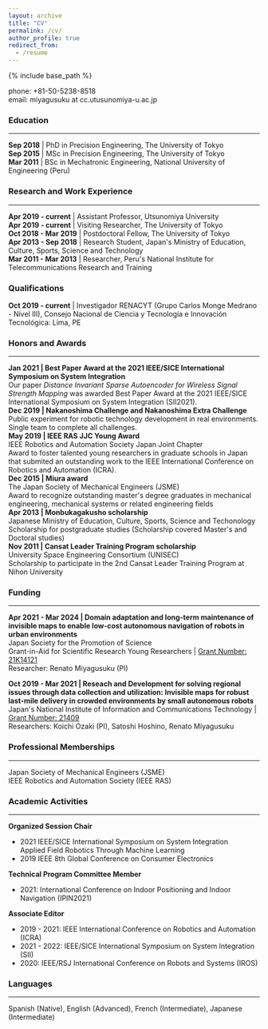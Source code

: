 ```yaml
---
layout: archive
title: "CV"
permalink: /cv/
author_profile: true
redirect_from:
  - /resume
---
```


{% include base_path %}

phone: +81-50-5238-8518 <br/>
email: miyagusuku at cc.utusunomiya-u.ac.jp <br/>

### Education
---
**Sep 2018**  | PhD in Precision Engineering, The University of Tokyo <br/>
**Sep 2015**  | MSc in Precision Engineering, The University of Tokyo <br/>
**Mar 2011**  | BSc in Mechatronic Engineering, National University of Engineering (Peru)

### Research and Work Experience
---
**Apr 2019 - current** | Assistant Professor, Utsunomiya University <br/>
**Apr 2019 - current** | Visiting Researcher, The University of Tokyo <br/>
**Oct 2018 - Mar 2019** | Postdoctoral Fellow, The University of Tokyo <br/>
**Apr 2013 - Sep 2018** | Research Student, Japan's Ministry of Education, Culture, Sports, Science and Technology <br/>
**Mar 2011 - Mar 2013** | Researcher, Peru's National Institute for Telecommunications Research and Training <br/>

### Qualifications
**Oct 2019 - current** | Investigador RENACYT (Grupo Carlos Monge Medrano - Nivel III), Consejo Nacional de Ciencia y Tecnología e Innovación Tecnológica: Lima, PE

### Honors and Awards
---
**Jan 2021 | Best Paper Award at the 2021 IEEE/SICE International Symposium on System Integration** <br/>
Our paper *Distance Invariant Sparse Autoencoder for Wireless Signal Strength Mapping* was awarded Best Paper Award at the 2021 IEEE/SICE International Symposium on System Integration (SII2021). <br/>
**Dec 2019 | Nakanoshima Challenge and Nakanoshima Extra Challenge** <br/>
Public experiment for robotic technology development in real environments. <br/>
Single team to complete all challenges. <br/>
**May 2019 | IEEE RAS JJC Young Award** <br/>
IEEE Robotics and Automation Society Japan Joint Chapter <br/>
Award to foster talented young researchers in graduate schools in Japan that submited an outstanding work to the IEEE International Conference on Robotics and Automation (ICRA). <br/>
**Dec 2015 | Miura award** <br/>
The Japan Society of Mechanical Engineers (JSME) <br/>
Award to recognize outstanding master's degree graduates in mechanical engineering, mechanical systems or related engineering fields <br/>
**Apr 2013 | Monbukagakusho scholarship** <br/>
Japanese Ministry of Education, Culture, Sports, Science and Techonology <br/>
Scholarship for postgraduate studies (Scholarship covered Master's and Doctoral studies) <br/>
**Nov 2011 | Cansat Leader Training Program scholarship** <br/>
University Space Engineering Consortium (UNISEC) <br/>
Scholarship to participate in the 2nd Cansat Leader Training Program at Nihon University <br/>

### Funding
---
**Apr 2021 - Mar 2024 | Domain adaptation and long-term maintenance of invisible maps to enable low-cost autonomous navigation of robots in urban environments** <br/>
Japan Society for the Promotion of Science <br/>
Grant-in-Aid for Scientific Research Young Researchers | [Grant Number: 21K14121](https://kaken.nii.ac.jp/ja/grant/KAKENHI-PROJECT-21K14121/)<br/>
Researcher: Renato Miyagusuku (PI)<br/>

**Oct 2019 - Mar 2021 | Reseach and Development for solving regional issues through data collection and utilization: Invisible maps for robust last-mile delivery in crowded environments by small autonomous robots** <br/>
Japan's National Institute of Information and Communications Technology | [Grant Number: 21409](https://www.nict.go.jp/collabo/commission/k_21409.html)<br/>
Researchers: Koichi Ozaki (PI), Satoshi Hoshino, Renato Miyagusuku <br/>

### Professional Memberships
---
Japan Society of Mechanical Engineers (JSME) <br/>
IEEE Robotics and Automation Society (IEEE RAS) <br/>

### Academic Activities
---
**Organized Session Chair** <br/>
* 2021 IEEE/SICE International Symposium on System Integration <br/>
  Applied Field Robotics Through Machine Learning
* 2019 IEEE 8th Global Conference on Consumer Electronics

**Technical Program Committee Member**
* 2021: International Conference on Indoor Positioning and Indoor Navigation (IPIN2021)

**Associate Editor** <br/>
* 2019 - 2021: IEEE International Conference on Robotics and Automation (ICRA)
* 2021 - 2022: IEEE/SICE International Symposium on System Integration (SII)
* 2020: IEEE/RSJ International Conference on Robots and Systems (IROS)

### Languages
---
Spanish (Native), English (Advanced), French (Intermediate), Japanese (Intermediate) <br/>
